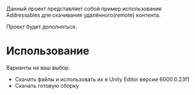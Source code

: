 Данный проект представляет собой пример использования Addressables для скачивания удалённого(remote) контента.

Проект будет дополняться.

# Использование
Варианты на ваш выбор:
* Скачать файлы и использовать их в Unity Editor версии 6000.0.23f1
* Скачать готовую сборку
